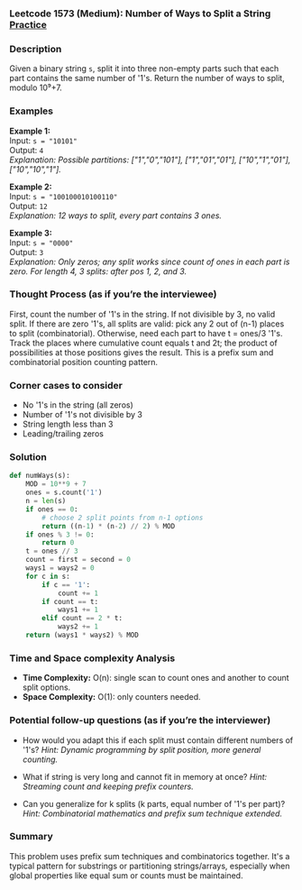 ### Leetcode 1573 (Medium): Number of Ways to Split a String [Practice](https://leetcode.com/problems/number-of-ways-to-split-a-string)

### Description  
Given a binary string `s`, split it into three non-empty parts such that each part contains the same number of '1's. Return the number of ways to split, modulo 10⁹+7.

### Examples  
**Example 1:**  
Input: `s = "10101"`  
Output: `4`  
*Explanation: Possible partitions: ["1","0","101"], ["1","01","01"], ["10","1","01"], ["10","10","1"].*

**Example 2:**  
Input: `s = "100100010100110"`  
Output: `12`  
*Explanation: 12 ways to split, every part contains 3 ones.*

**Example 3:**  
Input: `s = "0000"`  
Output: `3`  
*Explanation: Only zeros; any split works since count of ones in each part is zero. For length 4, 3 splits: after pos 1, 2, and 3.*

### Thought Process (as if you’re the interviewee)  
First, count the number of '1's in the string. If not divisible by 3, no valid split. If there are zero '1's, all splits are valid: pick any 2 out of (n-1) places to split (combinatorial). Otherwise, need each part to have t = ones/3 '1's. Track the places where cumulative count equals t and 2t; the product of possibilities at those positions gives the result. This is a prefix sum and combinatorial position counting pattern.

### Corner cases to consider  
- No '1's in the string (all zeros)
- Number of '1's not divisible by 3
- String length less than 3
- Leading/trailing zeros

### Solution

```python
def numWays(s):
    MOD = 10**9 + 7
    ones = s.count('1')
    n = len(s)
    if ones == 0:
        # choose 2 split points from n-1 options
        return ((n-1) * (n-2) // 2) % MOD
    if ones % 3 != 0:
        return 0
    t = ones // 3
    count = first = second = 0
    ways1 = ways2 = 0
    for c in s:
        if c == '1':
            count += 1
        if count == t:
            ways1 += 1
        elif count == 2 * t:
            ways2 += 1
    return (ways1 * ways2) % MOD
```

### Time and Space complexity Analysis  
- **Time Complexity:** O(n): single scan to count ones and another to count split options.
- **Space Complexity:** O(1): only counters needed.

### Potential follow-up questions (as if you’re the interviewer)  
- How would you adapt this if each split must contain different numbers of '1's?
  *Hint: Dynamic programming by split position, more general counting.*

- What if string is very long and cannot fit in memory at once?
  *Hint: Streaming count and keeping prefix counters.*

- Can you generalize for k splits (k parts, equal number of '1's per part)?
  *Hint: Combinatorial mathematics and prefix sum technique extended.*

### Summary
This problem uses prefix sum techniques and combinatorics together. It's a typical pattern for substrings or partitioning strings/arrays, especially when global properties like equal sum or counts must be maintained.
